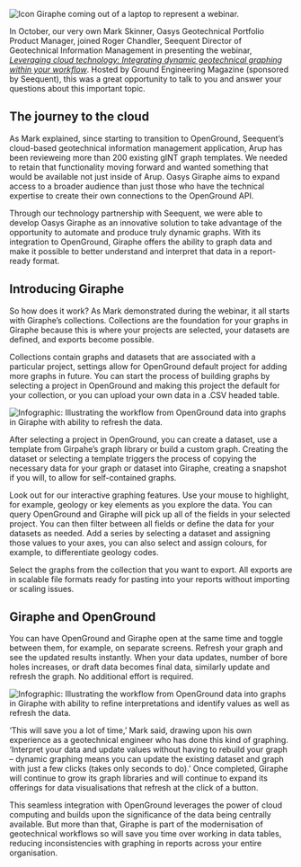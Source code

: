 ![Icon Giraphe coming out of a laptop to represent a webinar.](https://b2c-templates-arup.s3-eu-west-1.amazonaws.com/giraphe/Giraphe-webinar-article-image.svg)

In October, our very own Mark Skinner, Oasys Geotechnical Portfolio Product Manager, joined Roger Chandler, Seequent Director of Geotechnical Information Management in presenting the webinar, [*Leveraging cloud technology: Integrating dynamic geotechnical graphing within your workflow*](https://emap-publishing.formstack.com/forms/ge_sequeent_webinar_26_oct_2023). Hosted by Ground Engineering Magazine (sponsored by Seequent), this was a great opportunity to talk to you and answer your questions about this important topic. 

## The journey to the cloud

As Mark explained, since starting to transition to OpenGround, Seequent’s cloud-based geotechnical information management application, Arup has been revieweing more than 200 existing gINT graph templates. We needed to retain that functionality moving forward and wanted something that would be available not just inside of Arup.  Oasys Giraphe aims to expand access to a broader audience than just those who have the technical expertise to create their own connections to the OpenGround API. 

Through our technology partnership with Seequent, we were able to develop Oasys Giraphe as an innovative solution to take advantage of the opportunity to automate and produce truly dynamic graphs. With its integration to OpenGround, Giraphe offers the ability to graph data and make it possible to better understand and interpret that data in a report-ready format. 

## Introducing Giraphe

So how does it work? As Mark demonstrated during the webinar, it all starts with Giraphe’s collections. Collections are the foundation for your graphs in Giraphe because this is where your projects are selected, your datasets are defined, and exports become possible. 

Collections contain graphs and datasets that are associated with a particular project, settings allow for OpenGround default project for adding more graphs in future. 
You can start the process of building graphs by selecting a project  in OpenGround and making this project the default for your collection, or you can upload your own data in a .CSV headed table. 

![Infographic: Illustrating the workflow from OpenGround data into graphs in Giraphe with ability to refresh the data.](https://b2c-templates-arup.s3-eu-west-1.amazonaws.com/giraphe/working-with-your-data-giraphe-add-more-data-1.svg)

After selecting a project in OpenGround, you can create a dataset, use a template from Girpahe’s graph library or build a custom graph. Creating the dataset or selecting a template triggers the process of copying the necessary data for your graph or dataset into Giraphe, creating a snapshot if you will, to allow for self-contained graphs.

Look out for our interactive graphing features. Use your mouse to highlight, for example, geology or key elements as you explore the data. You can query OpenGround and Giraphe will pick up all of the fields in your selected project. You can then filter between all fields or define the data for your datasets as needed. Add a series by selecting a dataset and assigning those values to your axes, you can also select and assign colours, for example, to differentiate geology codes.  

Select the graphs from the collection that you want to export.  All exports are in scalable file formats ready for pasting into your reports without importing or scaling issues.

## Giraphe and OpenGround

You can have OpenGround and Giraphe open at the same time and toggle between them, for example, on separate screens. Refresh your graph and see the updated results instantly. When your data updates, number of bore holes increases, or draft data becomes final data, similarly update and refresh the graph. No additional effort is required.

![Infographic: Illustrating the workflow from OpenGround data into graphs in Giraphe with ability to refine interpretations and identify values as well as refresh the data.](https://b2c-templates-arup.s3-eu-west-1.amazonaws.com/giraphe/working-with-your-data-giraphe-update-values-1.svg)

‘This will save you a lot of time,’ Mark said, drawing upon his own experience as a geotechnical engineer who has done this kind of graphing. ‘Interpret your data and update values without having to rebuild your graph – dynamic graphing means you can update the existing dataset and graph with just a few clicks (takes only seconds to do).’ Once completed, Giraphe will continue to grow its graph libraries and will continue to expand its offerings for data visualisations that refresh at the click of a button. 

This seamless integration with OpenGround leverages the power of cloud computing and builds upon the significance of the data being centrally available. But more than that, Giraphe is part of the modernisation of geotechnical workflows so will save you time over working in data tables, reducing inconsistencies with graphing in reports across your entire organisation. 